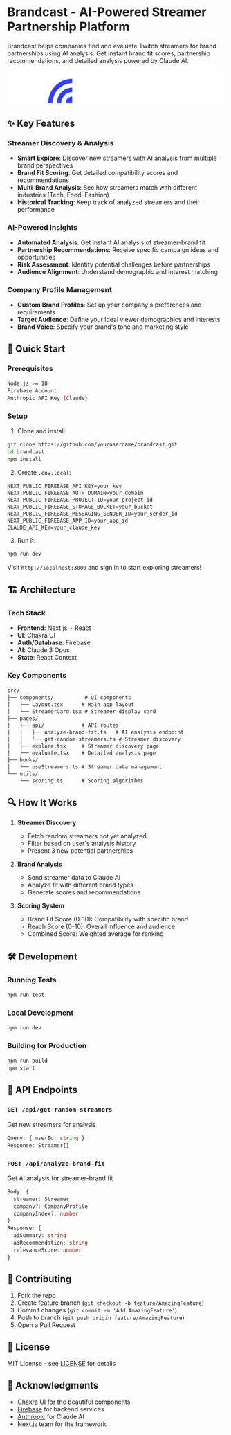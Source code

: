 # Brandcast - AI-Powered Streamer Partnership Platform

Brandcast helps companies find and evaluate Twitch streamers for brand partnerships using AI analysis. Get instant brand fit scores, partnership recommendations, and detailed analysis powered by Claude AI.

![Brandcast Demo](public/images/logo-dark.png)

## ✨ Key Features

### Streamer Discovery & Analysis
- **Smart Explore**: Discover new streamers with AI analysis from multiple brand perspectives
- **Brand Fit Scoring**: Get detailed compatibility scores and recommendations
- **Multi-Brand Analysis**: See how streamers match with different industries (Tech, Food, Fashion)
- **Historical Tracking**: Keep track of analyzed streamers and their performance

### AI-Powered Insights
- **Automated Analysis**: Get instant AI analysis of streamer-brand fit
- **Partnership Recommendations**: Receive specific campaign ideas and opportunities
- **Risk Assessment**: Identify potential challenges before partnerships
- **Audience Alignment**: Understand demographic and interest matching

### Company Profile Management
- **Custom Brand Profiles**: Set up your company's preferences and requirements
- **Target Audience**: Define your ideal viewer demographics and interests
- **Brand Voice**: Specify your brand's tone and marketing style

## 🚀 Quick Start

### Prerequisites
```bash
Node.js >= 18
Firebase Account
Anthropic API Key (Claude)
```

### Setup
1. Clone and install:
```bash
git clone https://github.com/yourusername/brandcast.git
cd brandcast
npm install
```

2. Create `.env.local`:
```env
NEXT_PUBLIC_FIREBASE_API_KEY=your_key
NEXT_PUBLIC_FIREBASE_AUTH_DOMAIN=your_domain
NEXT_PUBLIC_FIREBASE_PROJECT_ID=your_project_id
NEXT_PUBLIC_FIREBASE_STORAGE_BUCKET=your_bucket
NEXT_PUBLIC_FIREBASE_MESSAGING_SENDER_ID=your_sender_id
NEXT_PUBLIC_FIREBASE_APP_ID=your_app_id
CLAUDE_API_KEY=your_claude_key
```

3. Run it:
```bash
npm run dev
```

Visit `http://localhost:3000` and sign in to start exploring streamers!

## 🏗️ Architecture

### Tech Stack
- **Frontend**: Next.js + React
- **UI**: Chakra UI
- **Auth/Database**: Firebase
- **AI**: Claude 3 Opus
- **State**: React Context

### Key Components
```
src/
├── components/          # UI components
│   ├── Layout.tsx      # Main app layout
│   └── StreamerCard.tsx # Streamer display card
├── pages/
│   ├── api/            # API routes
│   │   ├── analyze-brand-fit.ts   # AI analysis endpoint
│   │   └── get-random-streamers.ts # Streamer discovery
│   ├── explore.tsx     # Streamer discovery page
│   └── evaluate.tsx    # Detailed analysis page
├── hooks/
│   └── useStreamers.ts # Streamer data management
└── utils/
    └── scoring.ts      # Scoring algorithms
```

## 🔍 How It Works

1. **Streamer Discovery**
   - Fetch random streamers not yet analyzed
   - Filter based on user's analysis history
   - Present 3 new potential partnerships

2. **Brand Analysis**
   - Send streamer data to Claude AI
   - Analyze fit with different brand types
   - Generate scores and recommendations

3. **Scoring System**
   - Brand Fit Score (0-10): Compatibility with specific brand
   - Reach Score (0-10): Overall influence and audience
   - Combined Score: Weighted average for ranking

## 🛠️ Development

### Running Tests
```bash
npm run test
```

### Local Development
```bash
npm run dev
```

### Building for Production
```bash
npm run build
npm start
```

## 📝 API Endpoints

### `GET /api/get-random-streamers`
Get new streamers for analysis
```typescript
Query: { userId: string }
Response: Streamer[]
```

### `POST /api/analyze-brand-fit`
Get AI analysis for streamer-brand fit
```typescript
Body: {
  streamer: Streamer
  company?: CompanyProfile
  companyIndex?: number
}
Response: {
  aiSummary: string
  aiRecommendation: string
  relevanceScore: number
}
```

## 🤝 Contributing

1. Fork the repo
2. Create feature branch (`git checkout -b feature/AmazingFeature`)
3. Commit changes (`git commit -m 'Add AmazingFeature'`)
4. Push to branch (`git push origin feature/AmazingFeature`)
5. Open a Pull Request

## 📄 License

MIT License - see [LICENSE](LICENSE) for details

## 🙏 Acknowledgments

- [Chakra UI](https://chakra-ui.com/) for the beautiful components
- [Firebase](https://firebase.google.com/) for backend services
- [Anthropic](https://www.anthropic.com/) for Claude AI
- [Next.js](https://nextjs.org/) team for the framework

